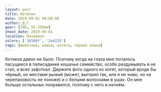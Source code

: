 ```yaml
---
layout: post
title: Котёнок
date: 2019-09-01 00:00:00
author: Д.Г.
gear: [70D, 55-250mm]
shoot_date: 2019-09-01
location: Нахабино
colors: ['10100f', '2e4225']
tags: [животные, кошки, котята, чёрные кошки]
---
```

Котиков давно не было. Поэтому когда на глаза мне попалось пасущееся в палисаднике кошачье семейство, особо раздумывать я не стал, и всех зафоткал. Держите фото одного из котят, который вроде бы чёрный, но местами рыжий (может, выгорел так, или я не знаю, но на черепаховость не похоже) и с белыми волосками в ушах. Он мне больше остальных понравился, поэтому с него и начнём.
